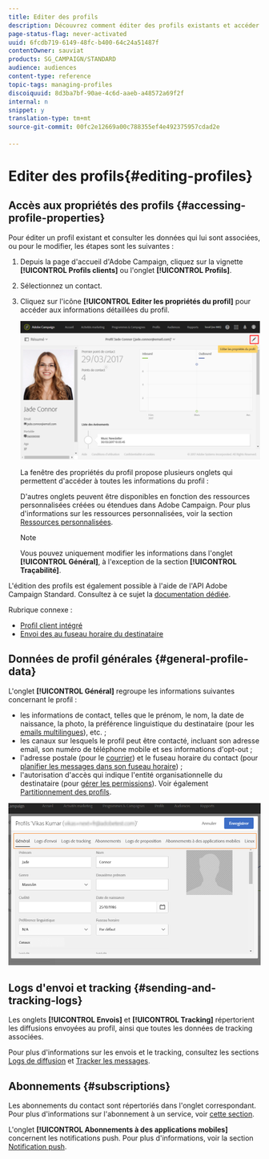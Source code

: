```yaml
---
title: Editer des profils
description: Découvrez comment éditer des profils existants et accéder aux informations sur les contacts, les préférences en matière de canaux, le tracking, les abonnements, etc.
page-status-flag: never-activated
uuid: 6fcdb719-6149-48fc-b400-64c24a51487f
contentOwner: sauviat
products: SG_CAMPAIGN/STANDARD
audience: audiences
content-type: reference
topic-tags: managing-profiles
discoiquuid: 8d3ba7bf-90ae-4c6d-aaeb-a48572a69f2f
internal: n
snippet: y
translation-type: tm+mt
source-git-commit: 00fc2e12669a00c788355ef4e492375957cdad2e

---
```



# Editer des profils{#editing-profiles}

## Accès aux propriétés des profils {#accessing-profile-properties}

Pour éditer un profil existant et consulter les données qui lui sont associées, ou pour le modifier, les étapes sont les suivantes :

1. Depuis la page d'accueil d'Adobe Campaign, cliquez sur la vignette **[!UICONTROL Profils clients]** ou l'onglet **[!UICONTROL Profils]**.
1. Sélectionnez un contact.
1. Cliquez sur l'icône **[!UICONTROL Editer les propriétés du profil]** pour accéder aux informations détaillées du profil.

   ![](assets/profile_creation2.png)

   La fenêtre des propriétés du profil propose plusieurs onglets qui permettent d'accéder à toutes les informations du profil :

   D'autres onglets peuvent être disponibles en fonction des ressources personnalisées créées ou étendues dans Adobe Campaign. Pour plus d'informations sur les ressources personnalisées, voir la section [Ressources personnalisées](../../developing/using/data-model-concepts.md).

   >[!NOTE]
   >
   >Vous pouvez uniquement modifier les informations dans l'onglet **[!UICONTROL Général]**, à l'exception de la section **[!UICONTROL Traçabilité]**.

L'édition des profils est également possible à l'aide de l'API Adobe Campaign Standard. Consultez à ce sujet la [documentation dédiée](https://final-docs.campaign.adobe.com/doc/standard/en/api/ACS_API.html#updating-profiles).

Rubrique connexe :

* [Profil client intégré](../../audiences/using/integrated-customer-profile.md)
* [Envoi des au fuseau horaire du destinataire](../../sending/using/sending-messages-at-the-recipient-s-time-zone.md)

## Données de profil générales  {#general-profile-data}

L'onglet **[!UICONTROL Général]** regroupe les informations suivantes concernant le profil :

* les informations de contact, telles que le prénom, le nom, la date de naissance, la photo, la préférence linguistique du destinataire (pour les [emails multilingues](../../channels/using/creating-a-multilingual-email.md)), etc. ;
* les canaux sur lesquels le profil peut être contacté, incluant son adresse email, son numéro de téléphone mobile et ses informations d'opt-out ;
* l'adresse postale (pour le [courrier](../../channels/using/about-direct-mail.md)) et le fuseau horaire du contact (pour [planifier les messages dans son fuseau horaire](../../sending/using/sending-messages-at-the-recipient-s-time-zone.md)) ;
* l'autorisation d'accès qui indique l'entité organisationnelle du destinataire (pour [gérer les permissions](../../administration/using/about-access-management.md)). Voir également [Partitionnement des profils](../../administration/using/organizational-units.md#partitioning-profiles).

![](assets/profile_creation4.png)

## Logs d'envoi et tracking  {#sending-and-tracking-logs}

Les onglets **[!UICONTROL Envois]** et **[!UICONTROL Tracking]** répertorient les diffusions envoyées au profil, ainsi que toutes les données de tracking associées.

Pour plus d'informations sur les envois et le tracking, consultez les sections [Logs de diffusion](../../sending/using/monitoring-a-delivery.md#delivery-logs) et [Tracker les messages](../../sending/using/tracking-messages.md).

## Abonnements  {#subscriptions}

Les abonnements du contact sont répertoriés dans l'onglet correspondant. Pour plus d'informations sur l'abonnement à un service, voir [cette section](../../audiences/using/about-subscriptions.md).

L'onglet **[!UICONTROL Abonnements à des applications mobiles]** concernent les notifications push. Pour plus d'informations, voir la section [Notification push](../../channels/using/about-push-notifications.md).
